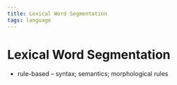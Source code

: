 ```yaml
---
title: Lexical Word Segmentation
tags: language
---
```


# Lexical Word Segmentation
- rule-based – syntax; semantics; morphological rules
























































